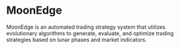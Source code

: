 # MoonEdge

MoonEdge is an automated trading strategy system that utilizes evolutionary algorithms to generate, evaluate, and optimize trading strategies based on lunar phases and market indicators.
